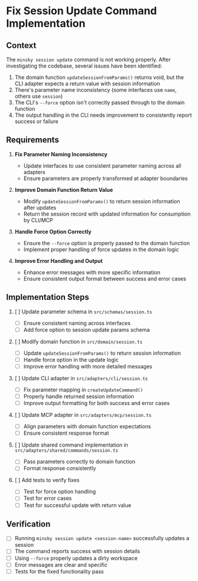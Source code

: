 # Fix Session Update Command Implementation

## Context

The `minsky session update` command is not working properly. After investigating the codebase, several issues have been identified:

1. The domain function `updateSessionFromParams()` returns void, but the CLI adapter expects a return value with session information
2. There's parameter name inconsistency (some interfaces use `name`, others use `session`)
3. The CLI's `--force` option isn't correctly passed through to the domain function
4. The output handling in the CLI needs improvement to consistently report success or failure

## Requirements

1. **Fix Parameter Naming Inconsistency**

   - Update interfaces to use consistent parameter naming across all adapters
   - Ensure parameters are properly transformed at adapter boundaries

2. **Improve Domain Function Return Value**

   - Modify `updateSessionFromParams()` to return session information after updates
   - Return the session record with updated information for consumption by CLI/MCP

3. **Handle Force Option Correctly**

   - Ensure the `--force` option is properly passed to the domain function
   - Implement proper handling of force updates in the domain logic

4. **Improve Error Handling and Output**
   - Enhance error messages with more specific information
   - Ensure consistent output format between success and error cases

## Implementation Steps

1. [ ] Update parameter schema in `src/schemas/session.ts`

   - [ ] Ensure consistent naming across interfaces
   - [ ] Add force option to session update params schema

2. [ ] Modify domain function in `src/domain/session.ts`

   - [ ] Update `updateSessionFromParams()` to return session information
   - [ ] Handle force option in the update logic
   - [ ] Improve error handling with more detailed messages

3. [ ] Update CLI adapter in `src/adapters/cli/session.ts`

   - [ ] Fix parameter mapping in `createUpdateCommand()`
   - [ ] Properly handle returned session information
   - [ ] Improve output formatting for both success and error cases

4. [ ] Update MCP adapter in `src/adapters/mcp/session.ts`

   - [ ] Align parameters with domain function expectations
   - [ ] Ensure consistent response format

5. [ ] Update shared command implementation in `src/adapters/shared/commands/session.ts`

   - [ ] Pass parameters correctly to domain function
   - [ ] Format response consistently

6. [ ] Add tests to verify fixes
   - [ ] Test for force option handling
   - [ ] Test for error cases
   - [ ] Test for successful update with return value

## Verification

- [ ] Running `minsky session update <session-name>` successfully updates a session
- [ ] The command reports success with session details
- [ ] Using `--force` properly updates a dirty workspace
- [ ] Error messages are clear and specific
- [ ] Tests for the fixed functionality pass
